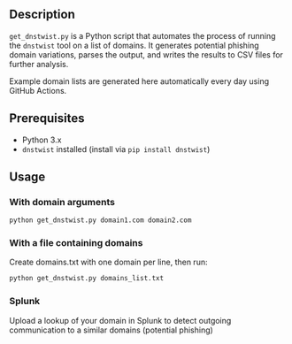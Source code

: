 ## Description
`get_dnstwist.py` is a Python script that automates the process of running the `dnstwist` tool on a list of domains. It generates potential phishing domain variations, parses the output, and writes the results to CSV files for further analysis.

Example domain lists are generated here automatically every day using GitHub Actions.

## Prerequisites
- Python 3.x
- `dnstwist` installed (install via `pip install dnstwist`)

## Usage

### With domain arguments
```bash
python get_dnstwist.py domain1.com domain2.com
```

### With a file containing domains
Create domains.txt with one domain per line, then run:

```bash
python get_dnstwist.py domains_list.txt
```

### Splunk
Upload a lookup of your domain in Splunk to detect outgoing communication to a similar domains (potential phishing)
